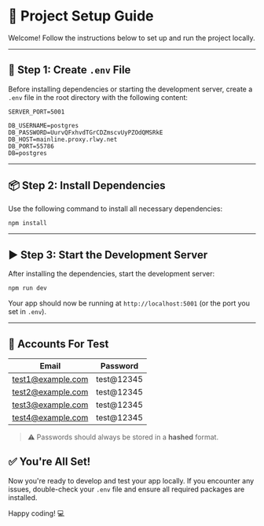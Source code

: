 # 🚀 Project Setup Guide

Welcome! Follow the instructions below to set up and run the project locally.

---

## 📄 Step 1: Create `.env` File

Before installing dependencies or starting the development server, create a `.env` file in the root directory with the following content:

```env
SERVER_PORT=5001

DB_USERNAME=postgres
DB_PASSWORD=UurvQFxhvdTGrCDZmscvUyPZOdQMSRkE
DB_HOST=mainline.proxy.rlwy.net
DB_PORT=55786
DB=postgres
```

---

## 📦 Step 2: Install Dependencies

Use the following command to install all necessary dependencies:

```bash
npm install
```

---

## ▶️ Step 3: Start the Development Server

After installing the dependencies, start the development server:

```bash
npm run dev
```

Your app should now be running at `http://localhost:5001` (or the port you set in `.env`).

---

## 🧾 Accounts For Test

| Email | Password      |
|-------------|-----------|
|    test1@example.com   | test@12345 |
|    test2@example.com   | test@12345 |
|    test3@example.com   | test@12345 |
|    test4@example.com   | test@12345 |

> ⚠️ Passwords should always be stored in a **hashed** format.

## ✅ You're All Set!

Now you're ready to develop and test your app locally. If you encounter any issues, double-check your `.env` file and ensure all required packages are installed.

Happy coding! 💻
